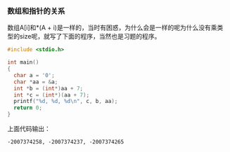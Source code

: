 ### 数组和指针的关系
数组A[i]和*(A + i)是一样的，当时有困惑，为什么会是一样的呢为什么没有乘类型的size呢，就写了下面的程序，当然也是习题的程序。
```c
#include <stdio.h>

int main()
{
  char a = '0';
  char *aa = &a;
  int *b = (int*)aa + 7;
  int *c = (int*)(aa + 7);
  printf("%d, %d, %d\n", c, b, aa);
  return 0;
}
```
上面代码输出：
```
-2007374258, -2007374237, -2007374265
```


